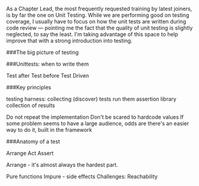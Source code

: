 As a Chapter Lead, the most frequently requested training by latest joiners, is by far the one on Unit Testing. While we are performing good on testing coverage, I usually have to focus on how the unit tests are written during code review — pointing me the fact that the quality of unit testing is slightly neglected, to say the least. I'm taking advantage of this space to help improve that with a strong introduction into testing.


###The big picture of testing


###Unittests: when to write them

Test after
Test before
Test Driven

###Key principles

testing harness:
collecting (discover) tests
run them
assertion library
collection of results

Do not repeat the implementation
Don't be scared to hardcode values
If some problem seems to have a large audience, odds are there's an easier way to do it, built in the framework

###Anatomy of a test

Arrange
Act
Assert

Arrange - it's almost always the hardest part.

Pure functions
Impure - side effects
Challenges: Reachability


